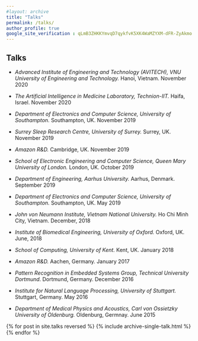 ```yaml
---
#layout: archive
title: "Talks"
permalink: /talks/
author_profile: true
google_site_verification : qLmB3ZHKKYmvqD7qykfvK5XK4WaMZYXM-dFR-ZyAkmo
---
```


Talks
------
* *Advanced Institute of Engineering and Technology (AVITECH), VNU University of Engineering and Technology.* Hanoi, Vietnam. November 2020

* *The Artificial Intelligence in Medicine Laboratory, Technion-IIT.* Haifa, Israel. November 2020

* *Department of Electronics and Computer Science, University of Southampton.* Southampton, UK. November 2019

* *Surrey Sleep Research Centre, University of Surrey.* Surrey, UK. November 2019

* *Amazon R&D.* Cambridge, UK. November 2019

* *School of Electronic Engineering and Computer Science, Queen Mary University of London.* London, UK. October 2019

* *Department of Engineering, Aarhus University.* Aarhus, Denmark. September 2019

* *Department of Electronics and Computer Science, University of Southampton.* Southampton, UK. May 2019

* *John von Neumann Institute, Vietnam National University.* Ho Chi Minh City, Vietnam. December, 2018

* *Institute of Biomedical Engineering, University of Oxford.* Oxford, UK. June, 2018

* *School of Computing, University of Kent.* Kent, UK. January 2018

* *Amazon R&D.* Aachen, Germany. January 2017

* *Pattern Recognition in Embedded Systems Group, Technical University Dortmund*. Dortmund, Germany. December 2016

* *Institute for Natural Language Processing, University of Stuttgart.* Stuttgart, Germany. May 2016

* *Department of Medical Physics and Acoustics, Carl von Ossietzky University of Oldenburg.* Oldenburg, Germnay. June 2015


{% for post in site.talks reversed %}
  {% include archive-single-talk.html %}
{% endfor %}
